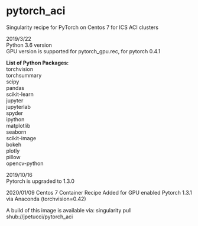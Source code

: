 # pytorch_aci
Singularity recipe for PyTorch on Centos 7 for ICS ACI clusters

2019/3/22  
Python 3.6 version  
GPU version is supported for pytorch_gpu.rec, for pytorch 0.4.1

**List of Python Packages:**  
torchvision \
torchsummary \
scipy \
pandas \
scikit-learn \
jupyter \
jupyterlab \
spyder \
ipython \
matplotlib \
seaborn \
scikit-image \
bokeh \
plotly \
pillow \
opencv-python

2019/10/16  
Pytorch is upgraded to 1.3.0

2020/01/09
Centos 7 Container Recipe Added for GPU enabled Pytorch 1.3.1 via Anaconda (torchvision=0.42)

A build of this image is available via:
singularity pull shub://jpetucci/pytorch_aci
